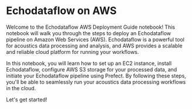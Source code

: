 # Echodataflow on AWS

Welcome to the Echodataflow AWS Deployment Guide notebook! This notebook will walk you through the steps to deploy an Echodataflow pipeline on Amazon Web Services (AWS). Echodataflow is a powerful tool for acoustics data processing and analysis, and AWS provides a scalable and reliable cloud platform for running your workflows.

In this notebook, you will learn how to set up an EC2 instance, install Echodataflow, configure AWS S3 storage for your processed data, and initiate your Echodataflow pipeline using Prefect. By following these steps, you'll be able to seamlessly run your acoustics data processing workflows in the cloud.

Let's get started!